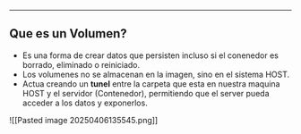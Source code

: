 
---
## Que es un Volumen?
- Es una forma de crear datos que persisten incluso si el conenedor es borrado, eliminado o reiniciado.
- Los volumenes no se almacenan en la imagen, sino en el sistema HOST.
- Actua creando un **tunel** entre la carpeta que esta en nuestra maquina HOST y el servidor (Contenedor), permitiendo que el server pueda acceder a los datos y exponerlos.

![[Pasted image 20250406135545.png]]
